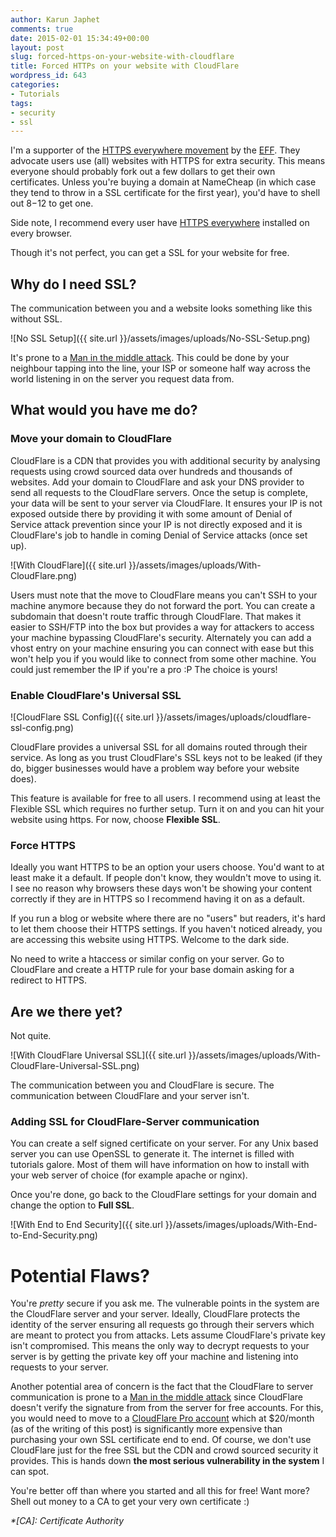 ```yaml
---
author: Karun Japhet
comments: true
date: 2015-02-01 15:34:49+00:00
layout: post
slug: forced-https-on-your-website-with-cloudflare
title: Forced HTTPs on your website with CloudFlare
wordpress_id: 643
categories:
- Tutorials
tags:
- security
- ssl
---
```


I'm a supporter of the [HTTPS everywhere movement](https://www.eff.org/https-everywhere) by the [EFF](https://www.eff.org/). They advocate users use (all) websites with HTTPS for extra security. This means everyone should probably fork out a few dollars to get their own certificates. Unless you're buying a domain at NameCheap (in which case they tend to throw in a SSL certificate for the first year), you'd have to shell out $8-$12 to get one.

Side note, I recommend every user have [HTTPS everywhere](https://www.eff.org/https-everywhere) installed on every browser.

Though it's not perfect, you can get a SSL for your website for free.

<!-- more -->

## Why do I need SSL?

The communication between you and a website looks something like this without SSL.

![No SSL Setup]({{ site.url }}/assets/images/uploads/No-SSL-Setup.png)

It's prone to a [Man in the middle attack](https://en.wikipedia.org/wiki/Man-in-the-middle_attack). This could be done by your neighbour tapping into the line, your ISP or someone half way across the world listening in on the server you request data from.

## What would you have me do?

### Move your domain to CloudFlare

CloudFlare is a CDN that provides you with additional security by analysing requests using crowd sourced data over hundreds and thousands of websites. Add your domain to CloudFlare and ask your DNS provider to send all requests to the CloudFlare servers. Once the setup is complete, your data will be sent to your server via CloudFlare. It ensures your IP is not exposed outside there by providing it with some amount of Denial of Service attack prevention since your IP is not directly exposed and it is CloudFlare's job to handle in coming Denial of Service attacks (once set up).

![With CloudFlare]({{ site.url }}/assets/images/uploads/With-CloudFlare.png)

Users must note that the move to CloudFlare means you can't SSH to your machine anymore because they do not forward the port. You can create a subdomain that doesn't route traffic through CloudFlare. That makes it easier to SSH/FTP into the box but provides a way for attackers to access your machine bypassing CloudFlare's security. Alternately you can add a vhost entry on your machine ensuring you can connect with ease but this won't help you if you would like to connect from some other machine. You could just remember the IP if you're a pro :P The choice is yours!

### Enable CloudFlare's Universal SSL

![CloudFlare SSL Config]({{ site.url }}/assets/images/uploads/cloudflare-ssl-config.png)

CloudFlare provides a universal SSL for all domains routed through their service. As long as you trust CloudFlare's SSL keys not to be leaked (if they do, bigger businesses would have a problem way before your website does).

This feature is available for free to all users. I recommend using at least the Flexible SSL which requires no further setup. Turn it on and you can hit your website using https. For now, choose **Flexible SSL**.

### Force HTTPS

Ideally you want HTTPS to be an option your users choose. You'd want to at least make it a default. If people don't know, they wouldn't move to using it. I see no reason why browsers these days won't be showing your content correctly if they are in HTTPS so I recommend having it on as a default.

If you run a blog or website where there are no "users" but readers, it's hard to let them choose their HTTPS settings. If you haven't noticed already, you are accessing this website using HTTPS. Welcome to the dark side.

No need to write a htaccess or similar config on your server. Go to CloudFlare and create a HTTP rule for your base domain asking for a redirect to HTTPS.

## Are we there yet?

Not quite.

![With CloudFlare Universal SSL]({{ site.url }}/assets/images/uploads/With-CloudFlare-Universal-SSL.png)

The communication between you and CloudFlare is secure. The communication between CloudFlare and your server isn't.

### Adding SSL for CloudFlare-Server communication

You can create a self signed certificate on your server. For any Unix based server you can use OpenSSL to generate it. The internet is filled with tutorials galore. Most of them will have information on how to install with your web server of choice (for example apache or nginx).

Once you're done, go back to the CloudFlare settings for your domain and change the option to **Full SSL**.

![With End to End Security]({{ site.url }}/assets/images/uploads/With-End-to-End-Security.png)

# Potential Flaws?

You're _pretty_ secure if you ask me. The vulnerable points in the system are the CloudFlare server and your server. Ideally, CloudFlare protects the identity of the server ensuring all requests go through their servers which are meant to protect you from attacks. Lets assume CloudFlare's private key isn't compromised. This means the only way to decrypt requests to your server is by getting the private key off your machine and listening into requests to your server.

Another potential area of concern is the fact that the CloudFlare to server communication is prone to a [Man in the middle attack](https://en.wikipedia.org/wiki/Man-in-the-middle_attack) since CloudFlare doesn't verify the signature from from the server for free accounts. For this, you would need to move to a [CloudFlare Pro account](https://www.cloudflare.com/plans.html) which at $20/month (as of the writing of this post) is significantly more expensive than purchasing your own SSL certificate end to end. Of course, we don't use CloudFlare just for the free SSL but the CDN and crowd sourced security it provides. This is hands down **the most serious vulnerability in the system** I can spot.

You're better off than where you started and all this for free! Want more? Shell out money to a CA to get your very own certificate :)

_*[CA]: Certificate Authority_
